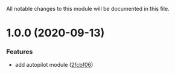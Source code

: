 All notable changes to this module will be documented in this file.

# 1.0.0 (2020-09-13)


### Features

* add autopilot module ([2fcbf06](https://github.com/RJPearson94/terraform-twilio-autopilot/commit/2fcbf062fdc707df07b9d86137322e18c97c5123))
